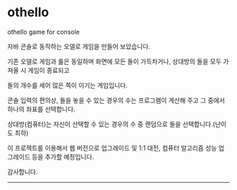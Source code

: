 # othello
othello game for console

자바 콘솔로 동작하는 오델로 게임을 만들어 보았습니다. 

기존 오델로 게임과 룰은 동일하며 화면에 모든 돌이 가득차거나, 상대방의 돌을 모두 가져올 시 게임이 종료되고 

돌의 개수를 세어 많은 쪽이 이기는 게임입니다.

콘솔 입력의 편의상, 돌을 놓을 수 있는 경우의 수는 프로그램이 계산해 주고 그 중에서 하나의 좌표를 선택합니다.

상대방(컴퓨터)는 자신이 선택할 수 있는 경우의 수 중 랜덤으로 돌을 선택합니다.(난이도 최하)

이 프로젝트를 이용해서 웹 버전으로 업그레이드 및 1:1 대전, 컴퓨터 알고리즘 성능 업그레이드 등을 추가할 예정입니다.

감사합니다.

----------------------------------------------------------------------------------------------------------
